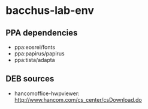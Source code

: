 # bacchus-lab-env

## PPA dependencies

* ppa:eosrei/fonts
* ppa:papirus/papirus
* ppa:tista/adapta

## DEB sources

* hancomoffice-hwpviewer: http://www.hancom.com/cs_center/csDownload.do
